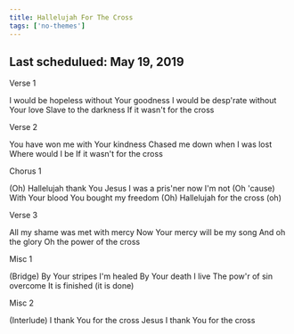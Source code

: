 ```yaml
---
title: Hallelujah For The Cross
tags: ['no-themes']
---
```


## Last schedulued: May 19, 2019          

Verse 1

I would be hopeless without Your goodness
I would be desp'rate without Your love
Slave to the darkness
If it wasn't for the cross

Verse 2

You have won me with Your kindness
Chased me down when I was lost
Where would I be
If it wasn't for the cross

Chorus 1

(Oh) Hallelujah thank You Jesus
I was a pris'ner now I'm not
(Oh 'cause) With Your blood You bought my freedom
(Oh) Hallelujah for the cross (oh)

Verse 3

All my shame was met with mercy
Now Your mercy will be my song
And oh the glory
Oh the power of the cross

Misc 1

(Bridge)
By Your stripes I'm healed
By Your death I live
The pow'r of sin overcome
It is finished (it is done)

Misc 2

(Interlude)
I thank You for the cross
Jesus I thank You for the cross
